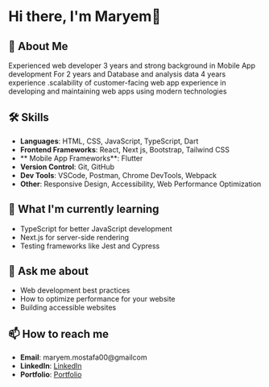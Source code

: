 # Hi there, I'm Maryem👋

## 🚀 About Me
Experienced web developer 3 years and strong background in Mobile App development For 2 years and Database and analysis data 4
years experience .scalability of customer-facing web app experience in developing and maintaining web apps using modern
technologies

## 🛠️ Skills
- **Languages**: HTML, CSS, JavaScript, TypeScript, Dart 
- **Frontend Frameworks**: React, Next js, Bootstrap, Tailwind CSS
- ** Mobile App Frameworks**: Flutter
- **Version Control**: Git, GitHub
- **Dev Tools**: VSCode, Postman, Chrome DevTools, Webpack
- **Other**: Responsive Design, Accessibility, Web Performance Optimization

## 🌱 What I'm currently learning
- TypeScript for better JavaScript development
- Next.js for server-side rendering
- Testing frameworks like Jest and Cypress

## 💬 Ask me about
- Web development best practices
- How to optimize performance for your website
- Building accessible websites

## 📫 How to reach me
- **Email**: maryem.mostafa00@gmailcom
- **LinkedIn**: [ LinkedIn](https://www.linkedin.com/in/mmmmzxe/)
- **Portfolio**: [ Portfolio](https://portfolio-maryem-mostafa.netlify.app/)

